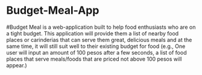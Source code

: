 # Budget-Meal-App
#Budget Meal is a web-application built to help food enthusiasts who are on a tight budget. 
This application will provide them a list of nearby food places or carinderias that can serve them great, delicious meals and at the same time, it will still suit well to their existing budget for food (e.g., One user will input an amount of 100 pesos after a few seconds, 
a list of food places that serve meals/foods that are priced not above 100 pesos will appear.)
